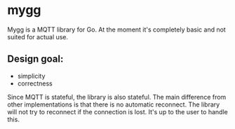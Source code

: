 # mygg

Mygg is a MQTT library for Go. At the moment it's completely basic and not suited for actual use.

## Design goal:
 - simplicity
 - correctness

Since MQTT is stateful, the library is also stateful. The main difference from other 
implementations is that there is no automatic reconnect. The library will not try to
reconnect if the connection is lost. It's up to the user to handle this. 